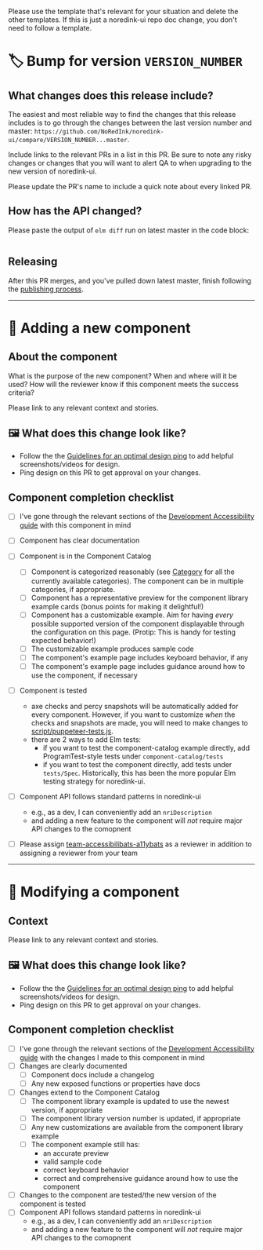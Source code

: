 Please use the template that's relevant for your situation and delete the other templates. If this is just a noredink-ui repo doc change, you don't need to follow a template.

# :label: Bump for version `VERSION_NUMBER`

## What changes does this release include?

The easiest and most reliable way to find the changes that this release includes is to go through the changes between the last version number and master: `https://github.com/NoRedInk/noredink-ui/compare/VERSION_NUMBER...master`.

Include links to the relevant PRs in a list in this PR. Be sure to note any risky changes or changes that you will want to alert QA to when upgrading to the new version of noredink-ui.

Please update the PR's name to include a quick note about every linked PR.

## How has the API changed?

Please paste the output of `elm diff` run on latest master in the code block:

```

```

## Releasing

After this PR merges, and you've pulled down latest master, finish following the [publishing process](https://github.com/NoRedInk/noredink-ui/blob/master/README.md#publishing-a-new-version).


---

# :star2: Adding a new component

## About the component

What is the purpose of the new component? When and where will it be used? How will the reviewer know if this component meets the success criteria?

Please link to any relevant context and stories.


## :framed_picture: What does this change look like?

- Follow the the [Guidelines for an optimal design ping](https://paper.dropbox.com/doc/Guidelines-for-Sharing-User-Facing-Changes-with-Design--BpL8hpJLMugy6033aT5m0JdaAg-bdKGQtYH9qO9I00hUkA6k) to add helpful screenshots/videos for design.
- Ping design on this PR to get approval on your changes.


## Component completion checklist

- [ ] I've gone through the relevant sections of the [Development Accessibility guide](https://paper.dropbox.com/doc/Accessibility-guide-4-Development--BiIVdijSaoijjOuhz3iTCJJ1Ag-rGoHpC91pFg3zTrYpvOCQ) with this component in mind
- [ ] Component has clear documentation
- [ ] Component is in the Component Catalog
    - [ ] Component is categorized reasonably (see [Category](https://github.com/NoRedInk/noredink-ui/blob/master/component-catalog-app/Category.elm) for all the currently available categories). The component can be in multiple categories, if appropriate.
    - [ ] Component has a representative preview for the component library example cards (bonus points for making it delightful!)
    - [ ] Component has a customizable example. Aim for having _every_ possible supported version of the component displayable through the configuration on this page. (Protip: This is handy for testing expected behavior!)
    - [ ] The customizable example produces sample code
    - [ ] The component's example page includes keyboard behavior, if any
    - [ ] The component's example page includes guidance around how to use the component, if necessary
- [ ] Component is tested
    - axe checks and percy snapshots will be automatically added for every component. However, if you want to customize _when_ the checks and snapshots are made, you will need to make changes to [script/puppeteer-tests.js](https://github.com/NoRedInk/noredink-ui/blob/master/script/puppeteer-tests.js).
    - there are 2 ways to add Elm tests:
        - if you want to test the component-catalog example directly, add ProgramTest-style tests under `component-catalog/tests`
        - if you want to test the component directly, add tests under `tests/Spec`. Historically, this has been the more popular Elm testing strategy for noredink-ui.
- [ ] Component API follows standard patterns in noredink-ui
    - e.g., as a dev, I can conveniently add an `nriDescription`
    - and adding a new feature to the component will _not_ require major API changes to the comopnent
- [ ] Please assign [team-accessibilibats-a11ybats](https://github.com/orgs/NoRedInk/teams/team-accessibilibats-a11ybats) as a reviewer in addition to assigning a reviewer from your team


---


# :wrench: Modifying a component

## Context

Please link to any relevant context and stories.

## :framed_picture: What does this change look like?

- Follow the the [Guidelines for an optimal design ping](https://paper.dropbox.com/doc/Guidelines-for-Sharing-User-Facing-Changes-with-Design--BpL8hpJLMugy6033aT5m0JdaAg-bdKGQtYH9qO9I00hUkA6k) to add helpful screenshots/videos for design.
- Ping design on this PR to get approval on your changes.

## Component completion checklist

- [ ] I've gone through the relevant sections of the [Development Accessibility guide](https://paper.dropbox.com/doc/Accessibility-guide-4-Development--BiIVdijSaoijjOuhz3iTCJJ1Ag-rGoHpC91pFg3zTrYpvOCQ) with the changes I made to this component in mind
- [ ] Changes are clearly documented
    - [ ] Component docs include a changelog
    - [ ] Any new exposed functions or properties have docs
- [ ] Changes extend to the Component Catalog
    - [ ] The component library example is updated to use the newest version, if appropriate
    - [ ] The component library version number is updated, if appropriate
    - [ ] Any new customizations are available from the component library example
    - [ ] The component example still has:
        - an accurate preview
        - valid sample code
        - correct keyboard behavior
        - correct and comprehensive guidance around how to use the component
- [ ] Changes to the component are tested/the new version of the component is tested
- [ ] Component API follows standard patterns in noredink-ui
    - e.g., as a dev, I can conveniently add an `nriDescription`
    - and adding a new feature to the component will _not_ require major API changes to the comopnent
